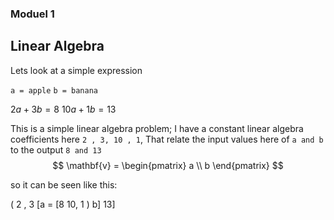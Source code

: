 ### Moduel 1 
## Linear Algebra

Lets look at a simple expression

`a = apple`
`b = banana`

$2a+3b = 8$
$10a+1b = 13$

This is a simple linear algebra problem; I have a constant linear algebra coefficients here `2 , 3, 10 , 1`,
That relate the input values here of `a and b ` to the output  `8 and 13`
$$
\mathbf{v} = \begin{pmatrix}
a \\
b
\end{pmatrix}
$$


so it can be seen like this:

( 2 , 3       [a      = [8
  10, 1 )      b]        13]
